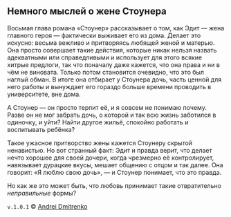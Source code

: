 ## Немного мыслей о жене Стоунера

Восьмая глава романа &laquo;Стоунер&raquo; рассказывает о том, как Эдит &mdash; жена главного героя &mdash; фактически выживает его из дома. Делает это искусно: весьма вежливо и притворяясь любящей женой и матерью. Она просто совершает такие действия, которые никак нельзя назвать адекватными или справедливыми и использует для этого всякие хитрые предлоги, так что поначалу даже кажется, что она права и ни в чём не виновата. Только потом становится очевидно, что это был наглый обман. В итоге она отбирает у Стоунера дочь, часть ценной для него работы и вынуждает его гораздо больше времени проводить в университете, вне дома.

А Стоунер &mdash; он просто терпит её, и я совсем не понимаю почему. Разве он не мог забрать дочь, о которой и так всю жизнь заботился в одиночку, и уйти? Найти другое жильё, спокойно работать и воспитывать ребёнка?

Такое ужасное притворство жены кажется Стоунеру скрытой ненавистью. Но вот странный факт: Эдит и правда верит, что делает нечто хорошее для своей дочери, когда чрезмерно её контролирует, навязывает дурацкие вкусы, мешает общению с отцом и так далее. Она говорит: &laquo;Я люблю свою дочь&raquo;, &mdash; и Стоунер понимает, что это правда.  

Но как же это может быть, что любовь принимает такие отвратительно _неправильные_ формы?

`v.1.0.1` &copy; [Andrei Dmitrenko](https://vk.com/fineliterature)
